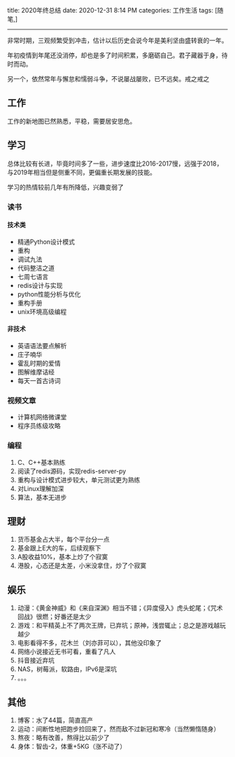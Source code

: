 title: 2020年终总结
date: 2020-12-31 8:14 PM
categories: 工作生活
tags: [随笔,]

---

非常时期，三观频繁受到冲击，估计以后历史会说今年是美利坚由盛转衰的一年。

年初疫情到年尾还没消停，却也是多了时间积累，多磨砺自己。君子藏器于身，待时而动。

另一个，依然常年与懈怠和懦弱斗争，不说屡战屡败，已不远矣。戒之戒之

<!--more-->

## 工作
工作的新地图已然熟悉，平稳，需要居安思危。

## 学习
总体比较有长进，毕竟时间多了一些，进步速度比2016-2017慢，远强于2018，与2019年相当但是侧重不同，更偏重长期发展的技能。

学习的热情较前几年有所降低，兴趣变弱了

### 读书
#### 技术类
* 精通Python设计模式
* 重构
* 调试九法
* 代码整洁之道
* 七周七语言
* redis设计与实现
* python性能分析与优化
* 重构手册
* unix环境高级编程

#### 非技术
- 英语语法要点解析
- 庄子喃华
- 霍乱时期的爱情
- 图解维摩诘经
- 每天一首古诗词

### 视频文章
- 计算机网络微课堂
- 程序员练级攻略

### 编程
1. C、C++基本熟练
2. 阅读了redis源码，实现redis-server-py
3. 重构与设计模式进步较大，单元测试更为熟练
4. 对Linux理解加深
5. 算法，基本无进步

## 理财
1. 货币基金占大半，每个平台分一点
2. 基金跟上E大的车，后续观察下
3. A股收益10%，基本上炒了个寂寞
4. 港股，心态还是太差，小米没拿住，炒了个寂寞

## 娱乐
1. 动漫：《黄金神威》和《来自深渊》相当不错；《异度侵入》虎头蛇尾；《咒术回战》很燃；好番还是太少
2. 游戏：和平精英上不了两次王牌，已弃坑；原神，浅尝辄止；总之是游戏越玩越少
3. 电影看得不多，花木兰（刘亦菲可以），其他没印象了
4. 网络小说接近无书可看，重看了凡人
5. 抖音接近弃坑
6. NAS，树莓派，软路由，IPv6是深坑
7. 。。。

## 其他
1. 博客：水了44篇，简直高产
2. 运动：间断性地把跑步捡回来了，然而敌不过新冠和寒冷（当然懒惰随身）
3. 熬夜：略有改善，熬得比以前少了
4. 身体：智齿-2，体重+5KG（涨不动了）
